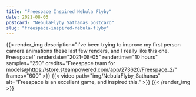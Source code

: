 ```yaml
---
title: "Freespace Inspired Nebula Flyby"
date: 2021-08-05
postcard: "NebulaFlyby_Sathanas_postcard"
slug: "freespace-inspired-nebula-flyby"
---
```


{{< render_img
  description="I've been trying to improve my first person camera animations these last few renders, and I really like this one. Freespace!"
  renderdate="2021-08-05"
  rendertime="10 hours"
  samples="250"
  credits="Freespace team for models@https://store.steampowered.com/app/273620/Freespace_2/"
  frames="600" >}}
{{< video path="img/NebulaFlyby_Sathanas" alt="Freespace is an excellent game, and inspired this." >}}
{{< /render_img >}}

